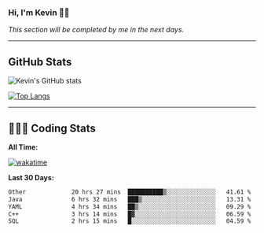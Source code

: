### Hi, I'm Kevin 👋🏻

_This section will be completed by me in the next days._


--- 
## GitHub Stats
![Kevin's GitHub stats](https://github-readme-stats.vercel.app/api?username=kevin-kraus&show_icons=true&theme=dark)

[![Top Langs](https://github-readme-stats.vercel.app/api/top-langs/?username=kevin-kraus&layout=compact&theme=dark)]()

---
## 🧑🏻‍💻 Coding Stats

**All Time:**

[![wakatime](https://wakatime.com/badge/user/2ee1869b-72a2-4c21-b5f7-e95432f5a1cf.svg?style=flat)](https://wakatime.com/@2ee1869b-72a2-4c21-b5f7-e95432f5a1cf)

**Last 30 Days:**

<!--START_SECTION:waka-->

```txt
Other             20 hrs 27 mins  ██████████▒░░░░░░░░░░░░░░   41.61 %
Java              6 hrs 32 mins   ███▒░░░░░░░░░░░░░░░░░░░░░   13.31 %
YAML              4 hrs 34 mins   ██▒░░░░░░░░░░░░░░░░░░░░░░   09.29 %
C++               3 hrs 14 mins   █▓░░░░░░░░░░░░░░░░░░░░░░░   06.59 %
SQL               2 hrs 15 mins   █░░░░░░░░░░░░░░░░░░░░░░░░   04.59 %
```

<!--END_SECTION:waka-->
